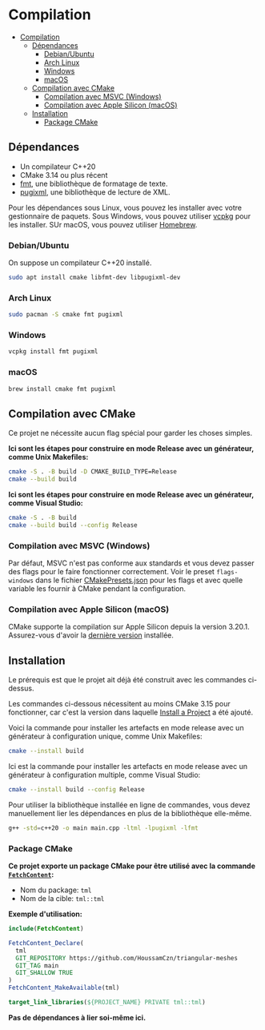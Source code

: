 # Compilation

- [Compilation](#compilation)
  - [Dépendances](#dépendances)
    - [Debian/Ubuntu](#debianubuntu)
    - [Arch Linux](#arch-linux)
    - [Windows](#windows)
    - [macOS](#macos)
  - [Compilation avec CMake](#compilation-avec-cmake)
    - [Compilation avec MSVC (Windows)](#compilation-avec-msvc-windows)
    - [Compilation avec Apple Silicon (macOS)](#compilation-avec-apple-silicon-macos)
  - [Installation](#installation)
    - [Package CMake](#package-cmake)


## Dépendances

* Un compilateur C++20
* CMake 3.14 ou plus récent
* [fmt](https://github.com/fmtlib/fmt/), une bibliothèque de formatage de texte.
* [pugixml](https://github.com/zeux/pugixml), une bibliothèque de lecture de XML.

Pour les dépendances sous Linux, vous pouvez les installer avec votre gestionnaire de paquets. Sous Windows, vous pouvez utiliser [vcpkg](https://vcpkg.io) pour les installer. SUr macOS, vous pouvez utiliser [Homebrew](https://brew.sh).

### Debian/Ubuntu

On suppose un compilateur C++20 installé.

```sh
sudo apt install cmake libfmt-dev libpugixml-dev
```

### Arch Linux

```sh
sudo pacman -S cmake fmt pugixml
```

### Windows

```ps1
vcpkg install fmt pugixml
```

### macOS

```sh
brew install cmake fmt pugixml
```

## Compilation avec CMake

Ce projet ne nécessite aucun flag spécial pour garder les choses simples.

**Ici sont les étapes pour construire en mode Release avec un générateur, comme
Unix Makefiles:**

```sh
cmake -S . -B build -D CMAKE_BUILD_TYPE=Release
cmake --build build
```

**Ici sont les étapes pour construire en mode Release avec un générateur, comme
Visual Studio:**

```sh
cmake -S . -B build
cmake --build build --config Release
```

### Compilation avec MSVC (Windows)

Par défaut, MSVC n'est pas conforme aux standards et vous devez passer des
flags pour le faire fonctionner correctement. Voir le preset `flags-windows`
dans le fichier [CMakePresets.json](CMakePresets.json) pour les flags et avec
quelle variable les fournir à CMake pendant la configuration.

### Compilation avec Apple Silicon (macOS)

CMake supporte la compilation sur Apple Silicon depuis la version 3.20.1.
Assurez-vous d'avoir la [dernière version][1] installée.

## Installation

Le prérequis est que le projet ait déjà été construit avec les commandes
ci-dessus.

Les commandes ci-dessous nécessitent au moins CMake 3.15 pour fonctionner,
car c'est la version dans laquelle [Install a Project][2] a été ajouté.

Voici la commande pour installer les artefacts en mode release avec un
générateur à configuration unique, comme Unix Makefiles:

```sh
cmake --install build
```

Ici est la commande pour installer les artefacts en mode release avec un
générateur à configuration multiple, comme Visual Studio:

```sh
cmake --install build --config Release
```

Pour utiliser la bibliothèque installée en ligne de commandes, vous devez manuellement lier les
dépendances en plus de la bibliothèque elle-même.

```sh
g++ -std=c++20 -o main main.cpp -ltml -lpugixml -lfmt
```

### Package CMake

**Ce projet exporte un package CMake pour être utilisé avec la commande
[`FetchContent`][3]:**

* Nom du package: `tml`
* Nom de la cible: `tml::tml`

**Exemple d'utilisation:**

```cmake
include(FetchContent)

FetchContent_Declare(
  tml
  GIT_REPOSITORY https://github.com/HoussamCzn/triangular-meshes
  GIT_TAG main
  GIT_SHALLOW TRUE
)
FetchContent_MakeAvailable(tml)

target_link_libraries(${PROJECT_NAME} PRIVATE tml::tml)
```

**Pas de dépendances à lier soi-même ici.**

[1]: https://cmake.org/download/
[2]: https://cmake.org/cmake/help/latest/manual/cmake.1.html#install-a-project
[3]: https://cmake.org/cmake/help/latest/module/FetchContent.html
